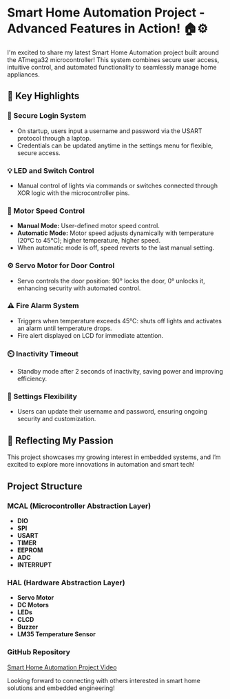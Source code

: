 # Smart Home Automation Project - Advanced Features in Action! 🏠⚙️

I'm excited to share my latest Smart Home Automation project built around the ATmega32 microcontroller! This system combines secure user access, intuitive control, and automated functionality to seamlessly manage home appliances.

## 🌟 Key Highlights

### 🔑 Secure Login System

- On startup, users input a username and password via the USART protocol through a laptop.
- Credentials can be updated anytime in the settings menu for flexible, secure access.

### 💡 LED and Switch Control

- Manual control of lights via commands or switches connected through XOR logic with the microcontroller pins.

### 🔄 Motor Speed Control

- **Manual Mode:** User-defined motor speed control.
- **Automatic Mode:** Motor speed adjusts dynamically with temperature (20°C to 45°C); higher temperature, higher speed.
- When automatic mode is off, speed reverts to the last manual setting.

### ⚙️ Servo Motor for Door Control

- Servo controls the door position: 90° locks the door, 0° unlocks it, enhancing security with automated control.

### ⚠️ Fire Alarm System

- Triggers when temperature exceeds 45°C: shuts off lights and activates an alarm until temperature drops.
- Fire alert displayed on LCD for immediate attention.

### ⏲️ Inactivity Timeout

- Standby mode after 2 seconds of inactivity, saving power and improving efficiency.

### 🔧 Settings Flexibility

- Users can update their username and password, ensuring ongoing security and customization.

## 📍 Reflecting My Passion

This project showcases my growing interest in embedded systems, and I’m excited to explore more innovations in automation and smart tech!

## Project Structure

### MCAL (Microcontroller Abstraction Layer)

- **DIO**
- **SPI**
- **USART**
- **TIMER**
- **EEPROM**
- **ADC**
- **INTERRUPT**

### HAL (Hardware Abstraction Layer)

- **Servo Motor**
- **DC Motors**
- **LEDs**
- **CLCD**
- **Buzzer**
- **LM35 Temperature Sensor**

### GitHub Repository

[Smart Home Automation Project Video](https://www.linkedin.com/posts/abdallah-shehawey_smarthome-automation-embeddedsystems-activity-7254262439783899136-0IPK?utm_source=share&utm_medium=member_desktop)

Looking forward to connecting with others interested in smart home solutions and embedded engineering!
